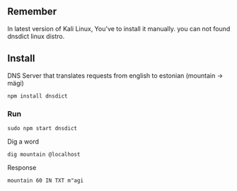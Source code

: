 ## Remember

In latest version of Kali Linux, You've to install it manually. you can not found dnsdict linux distro.

## Install

DNS Server that translates requests from english to estonian (mountain -> mägi)

    npm install dnsdict
    
### Run

    sudo npm start dnsdict

Dig a word

    dig mountain @localhost

Response

    mountain 60 IN TXT m"agi
